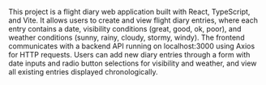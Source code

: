 This project is a flight diary web application built with React, TypeScript, and Vite. It allows users to create and view flight diary entries, where each entry contains a date, visibility conditions (great, good, ok, poor), and weather conditions (sunny, rainy, cloudy, stormy, windy). The frontend communicates with a backend API running on localhost:3000 using Axios for HTTP requests. Users can add new diary entries through a form with date inputs and radio button selections for visibility and weather, and view all existing entries displayed chronologically.

